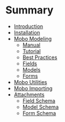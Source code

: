 # Summary

* [Introduction]()
* [Installation]()
* [Mobo Modeling]()
    * [Manual]()
    * [Tutorial]()
    * [Best Practices]()
    * [Fields]()
    * [Models]()
    * [Forms]()
* [Mobo Utilities]()
* [Mobo Importing]()
* [Attachments]()
    * [Field Schema]()
    * [Model Schema]()
    * [Form Schema]()